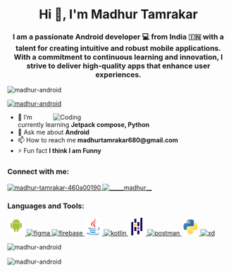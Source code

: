 <h1 align="center">Hi 👋, I'm Madhur Tamrakar</h1>
<h3 align="center"> I am a passionate Android developer 💻 from India 🇮🇳 with a talent for creating intuitive and robust mobile applications. With a commitment to continuous learning and innovation, I strive to deliver high-quality apps that enhance user experiences. </h3>

<p align="left"> 
    <img src="https://komarev.com/ghpvc/?username=madhur-android&label=Profile%20views&color=0e75b6&style=flat" alt="madhur-android" />
</p>
<p align="left"> 
    <a href="https://github.com/ryo-ma/github-profile-trophy">
        <img src="https://github-profile-trophy.vercel.app/?username=madhur-android" alt="madhur-android" />
    </a> 
</p>

<!-- Image aligned to the right -->
<img align="right" alt="Coding" width="400" src="https://miro.medium.com/v2/resize:fit:1272/format:webp/1*ZSVmWGcc1weENb0ShawWxw.gif">

<ul>
    <li>🌱 I’m currently learning <strong>Jetpack compose, Python</strong></li>
    <li>💬 Ask me about <strong>Android</strong></li>
    <li>📫 How to reach me <strong>madhurtamrakar680@gmail.com</strong></li>
    <li>⚡ Fun fact <strong>I think I am Funny</strong></li>
</ul>

<h3 align="left">Connect with me:</h3>
<p align="left">
    <a href="https://linkedin.com/in/madhur-tamrakar-460a00190" target="blank">
        <img align="center" src="https://raw.githubusercontent.com/rahuldkjain/github-profile-readme-generator/master/src/images/icons/Social/linked-in-alt.svg" alt="madhur-tamrakar-460a00190" height="30" width="40" />
    </a>
    <a href="https://instagram.com/_____madhur__" target="blank">
        <img align="center" src="https://raw.githubusercontent.com/rahuldkjain/github-profile-readme-generator/master/src/images/icons/Social/instagram.svg" alt="_____madhur__" height="30" width="40" />
    </a>
</p>

<h3 align="left">Languages and Tools:</h3>
<p align="left">
    <a href="https://developer.android.com" target="_blank" rel="noreferrer">
        <img src="https://raw.githubusercontent.com/devicons/devicon/master/icons/android/android-original-wordmark.svg" alt="android" width="40" height="40"/>
    </a>
    <a href="https://www.figma.com/" target="_blank" rel="noreferrer">
        <img src="https://www.vectorlogo.zone/logos/figma/figma-icon.svg" alt="figma" width="40" height="40"/>
    </a>
    <a href="https://firebase.google.com/" target="_blank" rel="noreferrer">
        <img src="https://www.vectorlogo.zone/logos/firebase/firebase-icon.svg" alt="firebase" width="40" height="40"/>
    </a>
    <a href="https://www.java.com" target="_blank" rel="noreferrer">
        <img src="https://raw.githubusercontent.com/devicons/devicon/master/icons/java/java-original.svg" alt="java" width="40" height="40"/>
    </a>
    <a href="https://kotlinlang.org" target="_blank" rel="noreferrer">
        <img src="https://www.vectorlogo.zone/logos/kotlinlang/kotlinlang-icon.svg" alt="kotlin" width="40" height="40"/>
    </a>
    <a href="https://pandas.pydata.org/" target="_blank" rel="noreferrer">
        <img src="https://raw.githubusercontent.com/devicons/devicon/2ae2a900d2f041da66e950e4d48052658d850630/icons/pandas/pandas-original.svg" alt="pandas" width="40" height="40"/>
    </a>
    <a href="https://postman.com" target="_blank" rel="noreferrer">
        <img src="https://www.vectorlogo.zone/logos/getpostman/getpostman-icon.svg" alt="postman" width="40" height="40"/>
    </a>
    <a href="https://www.python.org" target="_blank" rel="noreferrer">
        <img src="https://raw.githubusercontent.com/devicons/devicon/master/icons/python/python-original.svg" alt="python" width="40" height="40"/>
    </a>
    <a href="https://www.adobe.com/products/xd.html" target="_blank" rel="noreferrer">
        <img src="https://cdn.worldvectorlogo.com/logos/adobe-xd.svg" alt="xd" width="40" height="40"/>
    </a>
</p>

<p>
    <img align="center" src="https://github-readme-stats.vercel.app/api/top-langs?username=madhur-android&show_icons=true&locale=en&layout=compact" alt="madhur-android" />
</p>

<p>
    <img align="center" src="https://github-readme-streak-stats.herokuapp.com/?user=madhur-android&" alt="madhur-android" />
</p>
